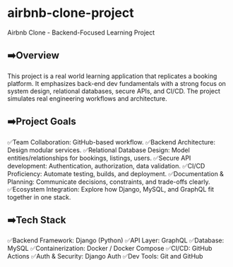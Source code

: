 # airbnb-clone-project
Airbnb Clone - Backend-Focused Learning Project
## ➡️Overview
This project is a real world learning application that replicates a booking platform. It emphasizes back-end dev fundamentals with a strong focus on system design, relational databases, secure APIs, and CI/CD. The project simulates real engineering workflows and architecture. 
## ➡️Project Goals
  ✅Team Collaboration: GitHub-based workflow.
  ✅Backend Architecture: Design modular services.
  ✅Relational Database Design: Model entities/relationships for bookings, listings, users.
  ✅Secure API development: Authentication, authorization, data validation.
  ✅CI/CD Proficiency: Automate testing, builds, and deployment.
  ✅Documentation & Planning: Communicate decisions, constraints, and trade-offs clearly.
  ✅Ecosystem Integration: Explore how Django, MySQL, and GraphQL fit together in one stack.
## ➡️Tech Stack
  ✅Backend Framework: Django (Python)
  ✅API Layer: GraphQL
  ✅Database: MySQL 
  ✅Containerization: Docker / Docker Compose
  ✅CI/CD: GitHub Actions
  ✅Auth & Security: Django Auth
  ✅Dev Tools: Git and GitHub 
